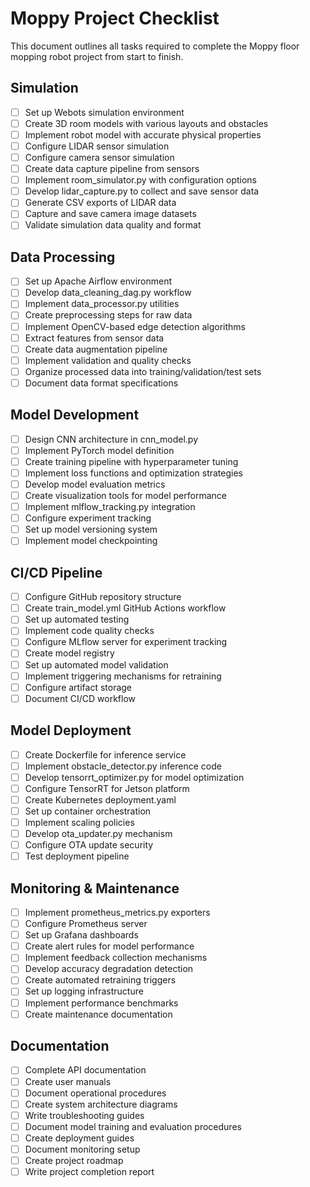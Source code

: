 # Moppy Project Checklist

This document outlines all tasks required to complete the Moppy floor mopping robot project from start to finish.

## Simulation

- [ ] Set up Webots simulation environment
- [ ] Create 3D room models with various layouts and obstacles
- [ ] Implement robot model with accurate physical properties
- [ ] Configure LIDAR sensor simulation
- [ ] Configure camera sensor simulation
- [ ] Create data capture pipeline from sensors
- [ ] Implement room_simulator.py with configuration options
- [ ] Develop lidar_capture.py to collect and save sensor data
- [ ] Generate CSV exports of LIDAR data
- [ ] Capture and save camera image datasets
- [ ] Validate simulation data quality and format

## Data Processing

- [ ] Set up Apache Airflow environment
- [ ] Develop data_cleaning_dag.py workflow
- [ ] Implement data_processor.py utilities
- [ ] Create preprocessing steps for raw data
- [ ] Implement OpenCV-based edge detection algorithms
- [ ] Extract features from sensor data
- [ ] Create data augmentation pipeline
- [ ] Implement validation and quality checks
- [ ] Organize processed data into training/validation/test sets
- [ ] Document data format specifications

## Model Development

- [ ] Design CNN architecture in cnn_model.py
- [ ] Implement PyTorch model definition
- [ ] Create training pipeline with hyperparameter tuning
- [ ] Implement loss functions and optimization strategies
- [ ] Develop model evaluation metrics
- [ ] Create visualization tools for model performance
- [ ] Implement mlflow_tracking.py integration
- [ ] Configure experiment tracking
- [ ] Set up model versioning system
- [ ] Implement model checkpointing

## CI/CD Pipeline

- [ ] Configure GitHub repository structure
- [ ] Create train_model.yml GitHub Actions workflow
- [ ] Set up automated testing
- [ ] Implement code quality checks
- [ ] Configure MLflow server for experiment tracking
- [ ] Create model registry
- [ ] Set up automated model validation
- [ ] Implement triggering mechanisms for retraining
- [ ] Configure artifact storage
- [ ] Document CI/CD workflow

## Model Deployment

- [ ] Create Dockerfile for inference service
- [ ] Implement obstacle_detector.py inference code
- [ ] Develop tensorrt_optimizer.py for model optimization
- [ ] Configure TensorRT for Jetson platform
- [ ] Create Kubernetes deployment.yaml
- [ ] Set up container orchestration
- [ ] Implement scaling policies
- [ ] Develop ota_updater.py mechanism
- [ ] Configure OTA update security
- [ ] Test deployment pipeline

## Monitoring & Maintenance

- [ ] Implement prometheus_metrics.py exporters
- [ ] Configure Prometheus server
- [ ] Set up Grafana dashboards
- [ ] Create alert rules for model performance
- [ ] Implement feedback collection mechanisms
- [ ] Develop accuracy degradation detection
- [ ] Create automated retraining triggers
- [ ] Set up logging infrastructure
- [ ] Implement performance benchmarks
- [ ] Create maintenance documentation

## Documentation

- [ ] Complete API documentation
- [ ] Create user manuals
- [ ] Document operational procedures
- [ ] Create system architecture diagrams
- [ ] Write troubleshooting guides
- [ ] Document model training and evaluation procedures
- [ ] Create deployment guides
- [ ] Document monitoring setup
- [ ] Create project roadmap
- [ ] Write project completion report
